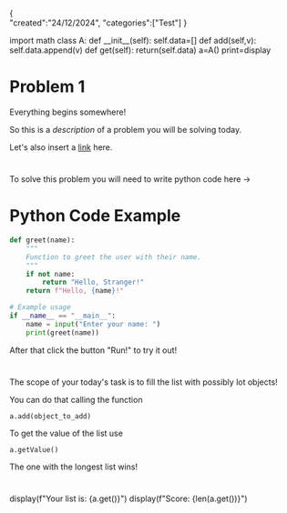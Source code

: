 
<metadata>

{   
    "created":"24/12/2024",
    "categories":["Test"]
}

</metadata>
<setup>
import math
class A:
    def __init__(self):
        self.data=[]
    def add(self,v):
        self.data.append(v)
    def get(self):
        return(self.data)
a=A()
print=display
</setup>

# Problem 1
Everything begins somewhere!

So this is a *description* of a problem you will be solving today.

Let's also insert a [link]() here.

# 

To solve this problem you will need to write python code here ->

# Python Code Example

```python
def greet(name):
    """
    Function to greet the user with their name.
    """
    if not name:
        return "Hello, Stranger!"
    return f"Hello, {name}!"

# Example usage
if __name__ == "__main__":
    name = input("Enter your name: ")
    print(greet(name))

```

After that click the button "Run!" to try it out!

# 

The scope of your today's task is to fill the list with possibly lot objects!

You can do that calling the function 

`a.add(object_to_add)`

To get the value of the list use

`a.getValue()`

The one with the longest list wins!

# 




<check>
display(f"Your list is: {a.get()}")
display(f"Score: {len(a.get())}")
</check>